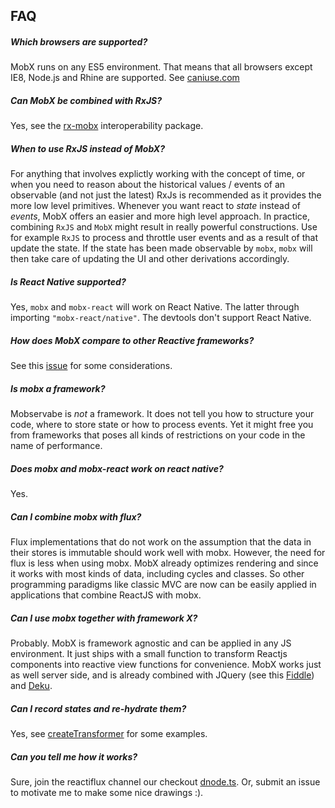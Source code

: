 ## FAQ

##### Which browsers are supported?

MobX runs on any ES5 environment. That means that all browsers except IE8, Node.js and Rhine are supported. See [caniuse.com](http://caniuse.com/#feat=es5)

##### Can MobX be combined with RxJS?
Yes, see the [rx-mobx](https://www.npmjs.com/package/rx-mobx) interoperability package.

##### When to use RxJS instead of MobX?
For anything that involves explictly working with the concept of time,
or when you need to reason about the historical values / events of an observable (and not just the latest) RxJs is recommended as it provides the more low level primitives.
Whenever you want react to _state_ instead of _events_, MobX offers an easier and more high level approach.
In practice, combining `RxJS` and `MobX` might result in really powerful constructions.
Use for example `RxJS` to process and throttle user events and as a result of that update the state.
If the state has been made observable by `mobx`, `mobx` will then take care of updating the UI and other derivations accordingly. 

##### Is React Native supported?

Yes, `mobx` and `mobx-react` will work on React Native. The latter through importing `"mobx-react/native"`.
The devtools don't support React Native.

##### How does MobX compare to other Reactive frameworks?

See this [issue](https://github.com/mobxjs/mobx/issues/18) for some considerations.

##### Is mobx a framework?

Mobservabe is *not* a framework. It does not tell you how to structure your code, where to store state or how to process events. Yet it might free you from frameworks that poses all kinds of restrictions on your code in the name of performance.

##### Does mobx and mobx-react work on react native?

Yes.

##### Can I combine mobx with flux?

Flux implementations that do not work on the assumption that the data in their stores is immutable should work well with mobx.
However, the need for flux is less when using mobx.
MobX already optimizes rendering and since it works with most kinds of data, including cycles and classes.
So other programming paradigms like classic MVC are now can be easily applied in applications that combine ReactJS with mobx.

##### Can I use mobx together with framework X?

Probably.
MobX is framework agnostic and can be applied in any JS environment.
It just ships with a small function to transform Reactjs components into reactive view functions for convenience.
MobX works just as well server side, and is already combined with JQuery (see this [Fiddle](http://jsfiddle.net/mweststrate/vxn7qgdw)) and [Deku](https://gist.github.com/mattmccray/d8740ea97013c7505a9b).

##### Can I record states and re-hydrate them?

Yes, see [createTransformer](http://mobxjs.github.io/mobx/refguide/create-transformer.html) for some examples.

##### Can you tell me how it works?

Sure, join the reactiflux channel our checkout [dnode.ts](lib/dnode.ts). Or, submit an issue to motivate me to make some nice drawings :).
